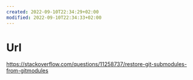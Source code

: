 ```yaml
---
created: 2022-09-10T22:34:29+02:00
modified: 2022-09-10T22:34:33+02:00
---
```


# Url

https://stackoverflow.com/questions/11258737/restore-git-submodules-from-gitmodules
